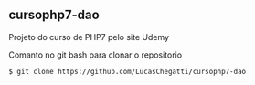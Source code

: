 ## cursophp7-dao

Projeto do curso de PHP7 pelo site Udemy

Comanto no git bash para clonar o repositorio
```
$ git clone https://github.com/LucasChegatti/cursophp7-dao
 